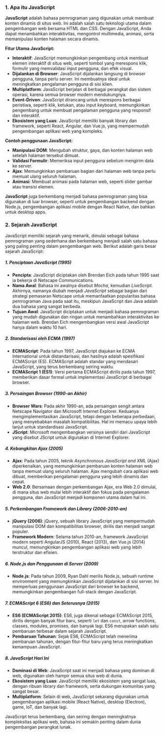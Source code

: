 ### 1. Apa itu JavaScript

**JavaScript** adalah bahasa pemrograman yang digunakan untuk membuat konten dinamis di situs web. Ini adalah salah satu teknologi utama dalam pengembangan web bersama HTML dan CSS. Dengan JavaScript, Anda dapat menambahkan interaktivitas, mengontrol multimedia, animasi, serta memanipulasi konten halaman secara dinamis.

**Fitur Utama JavaScript:**

- **Interaktif**: JavaScript memungkinkan pengembang untuk membuat elemen interaktif di situs web, seperti tombol yang merespons klik, formulir yang memvalidasi input pengguna, dan efek visual.
- **Dijalankan di Browser**: JavaScript dijalankan langsung di browser pengguna, tanpa perlu server. Ini membuatnya ideal untuk meningkatkan pengalaman pengguna di sisi klien.
- **Multiplatform**: JavaScript berjalan di berbagai perangkat dan sistem operasi, karena semua browser modern mendukungnya.
- **Event-Driven**: JavaScript dirancang untuk merespons berbagai peristiwa, seperti klik, ketukan, atau input keyboard, memungkinkan pengembang untuk membuat pengalaman pengguna yang responsif dan interaktif.
- **Ekosistem yang Luas**: JavaScript memiliki banyak library dan framework, seperti React, Angular, dan Vue.js, yang mempermudah pengembangan aplikasi web yang kompleks.

**Contoh penggunaan JavaScript:**

- **Manipulasi DOM**: Mengubah struktur, gaya, dan konten halaman web setelah halaman tersebut dimuat.
- **Validasi Formulir**: Memeriksa input pengguna sebelum mengirim data ke server.
- **Ajax**: Memungkinkan pembaruan bagian dari halaman web tanpa perlu memuat ulang seluruh halaman.
- **Animasi**: Membuat animasi pada halaman web, seperti slider gambar atau transisi elemen.

**JavaScript** juga berkembang menjadi bahasa pemrograman yang bisa digunakan di luar browser, seperti untuk pengembangan backend dengan Node.js, pengembangan aplikasi mobile dengan React Native, dan bahkan untuk desktop apps.

### 2. Sejarah JavaScript

JavaScript memiliki sejarah yang menarik, dimulai sebagai bahasa pemrograman yang sederhana dan berkembang menjadi salah satu bahasa yang paling penting dalam pengembangan web. Berikut adalah garis besar sejarah JavaScript:
##### 1. Penciptaan JavaScript (1995)
- **Pencipta**: JavaScript diciptakan oleh Brendan Eich pada tahun 1995 saat ia bekerja di Netscape Communications.
- **Nama Awal**: Bahasa ini awalnya disebut *Mocha*, kemudian *LiveScript*. Akhirnya, namanya diubah menjadi *JavaScript* sebagai bagian dari strategi pemasaran Netscape untuk memanfaatkan popularitas bahasa pemrograman Java pada saat itu, meskipun JavaScript dan Java adalah dua bahasa yang sangat berbeda.
- **Tujuan Awal**: JavaScript diciptakan untuk menjadi bahasa pemrograman yang mudah digunakan dan ringan untuk menambahkan interaktivitas ke halaman web. Brendan Eich mengembangkan versi awal JavaScript hanya dalam waktu 10 hari.
##### 2. Standarisasi oleh ECMA (1997)
- **ECMAScript**: Pada tahun 1997, JavaScript diajukan ke ECMA International untuk distandarisasi, dan hasilnya adalah spesifikasi ECMAScript (ES). ECMAScript adalah standar yang mendasari JavaScript, yang terus berkembang seiring waktu.
- **ECMAScript 1 (ES1)**: Versi pertama ECMAScript dirilis pada tahun 1997, memberikan dasar formal untuk implementasi JavaScript di berbagai browser.
##### 3. Persaingan Browser (1990-an Akhir)
- **Browser Wars**: Pada akhir 1990-an, ada persaingan sengit antara Netscape Navigator dan Microsoft Internet Explorer. Keduanya mengimplementasikan JavaScript, tetapi dengan beberapa perbedaan, yang menyebabkan masalah kompatibilitas. Hal ini memacu upaya lebih lanjut untuk standardisasi JavaScript.
- **JScript**: Microsoft mengembangkan versinya sendiri dari JavaScript yang disebut JScript untuk digunakan di Internet Explorer.
##### 4. Kebangkitan Ajax (2005)
- **Ajax**: Pada tahun 2005, teknik *Asynchronous JavaScript and XML* (Ajax) diperkenalkan, yang memungkinkan pembaruan konten halaman web tanpa memuat ulang seluruh halaman. Ajax mengubah cara aplikasi web dibuat, memberikan pengalaman pengguna yang lebih dinamis dan cepat.
- **Web 2.0**: Bersamaan dengan perkembangan Ajax, era Web 2.0 dimulai, di mana situs web mulai lebih interaktif dan fokus pada pengalaman pengguna, dan JavaScript menjadi komponen utama dalam hal ini.
##### 5. Perkembangan Framework dan Library (2006-2010-an)
- **jQuery (2006)**: jQuery, sebuah library JavaScript yang mempermudah manipulasi DOM dan kompatibilitas browser, dirilis dan menjadi sangat populer.
- **Framework Modern**: Selama tahun 2010-an, framework JavaScript modern seperti AngularJS (2010), React (2013), dan Vue.js (2014) muncul, memungkinkan pengembangan aplikasi web yang lebih terstruktur dan efisien.
##### 6. Node.js dan Penggunaan di Server (2009)
- **Node.js**: Pada tahun 2009, Ryan Dahl merilis Node.js, sebuah runtime environment yang memungkinkan JavaScript dijalankan di sisi server. Ini memperluas penggunaan JavaScript dari browser ke backend, memungkinkan pengembangan full-stack dengan JavaScript.
##### 7. ECMAScript 6 (ES6) dan Seterusnya (2015)
- **ES6 (ECMAScript 2015)**: ES6, juga dikenal sebagai ECMAScript 2015, dirilis dengan banyak fitur baru, seperti `let` dan `const`, arrow functions, classes, modules, promises, dan banyak lagi. ES6 merupakan salah satu pembaruan terbesar dalam sejarah JavaScript.
- **Pembaruan Tahunan**: Sejak ES6, ECMAScript telah menerima pembaruan tahunan, dengan fitur-fitur baru yang terus meningkatkan kemampuan JavaScript.
##### 8. JavaScript Hari Ini
- **Dominasi di Web**: JavaScript saat ini menjadi bahasa yang dominan di web, digunakan oleh hampir semua situs web di dunia.
- **Ekosistem yang Luas**: JavaScript memiliki ekosistem yang sangat luas, dengan ribuan library dan framework, serta dukungan komunitas yang sangat besar.
- **Multiplatform**: Selain di web, JavaScript sekarang digunakan untuk pengembangan aplikasi mobile (React Native), desktop (Electron), game, IoT, dan banyak lagi.

JavaScript terus berkembang, dan seiring dengan meningkatnya kompleksitas aplikasi web, bahasa ini semakin penting dalam dunia pengembangan perangkat lunak.